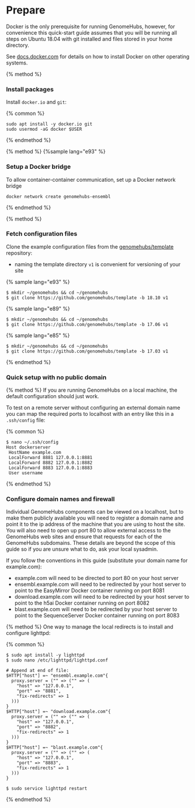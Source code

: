 # Prepare

Docker is the only prerequisite for running GenomeHubs, however, for convenience this quick-start guide assumes that you will be running all steps on Ubuntu 18.04 with git installed and files stored in your home directory.

See [docs.docker.com](https://docs.docker.com) for details on how to install Docker on other operating systems.

{% method %}
### Install packages

Install `docker.io` and `git`:

{% common %}
```
sudo apt install -y docker.io git
sudo usermod -aG docker $USER
```
{% endmethod %}


{% method %}
{%sample lang="e93" %}

### Setup a Docker bridge

To allow container-container communication, set up a Docker network bridge

```
docker network create genomehubs-ensembl
```
{% endmethod %}


{% method %}
### Fetch configuration files

Clone the example configuration files from the [genomehubs/template](https://github.com/genomehubs/template) repository:

* naming the template directory `v1` is convenient for versioning of your site

{% sample lang="e93" %}
```
$ mkdir ~/genomehubs && cd ~/genomehubs
$ git clone https://github.com/genomehubs/template -b 18.10 v1
```
{% sample lang="e89" %}
```
$ mkdir ~/genomehubs && cd ~/genomehubs
$ git clone https://github.com/genomehubs/template -b 17.06 v1
```
{% sample lang="e85" %}
```
$ mkdir ~/genomehubs && cd ~/genomehubs
$ git clone https://github.com/genomehubs/template -b 17.03 v1
```
{% endmethod %}


### Quick setup with no public domain

{% method %}
If you are running GenomeHubs on a local machine, the default configuration should just work.

To test on a remote server without configuring an external domain name you can map the required ports to localhost with an entry like this in a `.ssh/config` file:

{% common %}
```
$ nano ~/.ssh/config
Host dockerserver
 HostName example.com
 LocalForward 8881 127.0.0.1:8881
 LocalForward 8882 127.0.0.1:8882
 LocalForward 8883 127.0.0.1:8883
 User username
```
{% endmethod %}




### Configure domain names and firewall

Individual GenomeHubs components can be viewed on a localhost, but to make them publicly available you will need to register a domain name and point it to the ip address of the machine that you are using to host the site. You will also need to open up port 80 to allow external access to the GenomeHubs web sites and ensure that requests for each of the GenomeHubs subdomains. These details are beyond the scope of this guide so if you are unsure what to do, ask your local sysadmin. 

If you follow the conventions in this guide (substitute your domain name for example.com):
* example.com will need to be directed to port 80 on your host server
* ensembl.example.com will need to be redirected by your host server to point to the EasyMirror Docker container running on port 8081
* download.example.com will need to be redirected by your host server to point to the h5ai Docker container running on port 8082
* blast.example.com will need to be redirected by your host server to point to the SequenceServer Docker container running on port 8083

{% method %}
One way to manage the local redirects is to install and configure lighttpd: 

{% common %}
```
$ sudo apt install -y lighttpd
$ sudo nano /etc/lighttpd/lighttpd.conf

# Append at end of file:
$HTTP["host"] =~ "ensembl.example.com"{
  proxy.server = ("" => ("" => (
    "host" => "127.0.0.1",
    "port" => "8881",
    "fix-redirects" => 1
  )))
}
$HTTP["host"] =~ "download.example.com"{
  proxy.server = ("" => ("" => (
    "host" => "127.0.0.1",
    "port" => "8882",
    "fix-redirects" => 1
  )))
}
$HTTP["host"] =~ "blast.example.com"{
  proxy.server = ("" => ("" => (
    "host" => "127.0.0.1",
    "port" => "8883",
    "fix-redirects" => 1
  )))
}

$ sudo service lighttpd restart
```
{% endmethod %}




